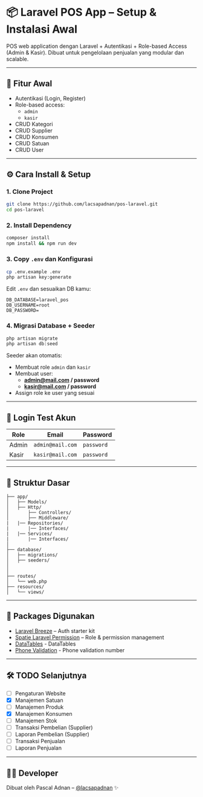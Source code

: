 # 📦 Laravel POS App – Setup & Instalasi Awal

POS web application dengan Laravel + Autentikasi + Role-based Access (Admin & Kasir). Dibuat untuk pengelolaan penjualan yang modular dan scalable.

---

## 🚀 Fitur Awal

-   Autentikasi (Login, Register)
-   Role-based access:
    -   `admin`
    -   `kasir`
-   CRUD Kategori
-   CRUD Supplier
-   CRUD Konsumen
-   CRUD Satuan
-   CRUD User

---

## ⚙️ Cara Install & Setup

### 1. Clone Project

```bash
git clone https://github.com/lacsapadnan/pos-laravel.git
cd pos-laravel
```

### 2. Install Dependency

```bash
composer install
npm install && npm run dev
```

### 3. Copy `.env` dan Konfigurasi

```bash
cp .env.example .env
php artisan key:generate
```

Edit `.env` dan sesuaikan DB kamu:

```
DB_DATABASE=laravel_pos
DB_USERNAME=root
DB_PASSWORD=
```

### 4. Migrasi Database + Seeder

```bash
php artisan migrate
php artisan db:seed
```

Seeder akan otomatis:

-   Membuat role `admin` dan `kasir`
-   Membuat user:
    -   **admin@mail.com / password**
    -   **kasir@mail.com / password**
-   Assign role ke user yang sesuai

---

## 🔐 Login Test Akun

| Role  | Email            | Password   |
| ----- | ---------------- | ---------- |
| Admin | `admin@mail.com` | `password` |
| Kasir | `kasir@mail.com` | `password` |

---

## 📁 Struktur Dasar

```
├── app/
│   ├── Models/
│   ├── Http/
│       ├── Controllers/
│       ├── Middleware/
|   |── Repositories/
|       |── Interfaces/
|   |── Services/
|       |── Interfaces/
│
├── database/
│   ├── migrations/
│   ├── seeders/
│
│
├── routes/
│   └── web.php
├── resources/
│   └── views/
```

---

## 📌 Packages Digunakan

-   [Laravel Breeze](https://laravel.com/docs/starter-kits#laravel-breeze) – Auth starter kit
-   [Spatie Laravel Permission](https://github.com/spatie/laravel-permission) – Role & permission management
-   [DataTables](https://datatables.net/) - DataTables
-   [Phone Validation](https://github.com/Propaganistas/Laravel-Phone) - Phone validation number

---

## 🛠️ TODO Selanjutnya

-   [ ] Pengaturan Website
-   [x] Manajemen Satuan
-   [ ] Manajemen Produk
-   [x] Manajemen Konsumen
-   [ ] Manajemen Stok
-   [ ] Transaksi Pembelian (Supplier)
-   [ ] Laporan Pembelian (Supplier)
-   [ ] Transaksi Penjualan
-   [ ] Laporan Penjualan

---

## 🧑‍💻 Developer

Dibuat oleh Pascal Adnan – [@lacsapadnan](https://github.com/lacsapadnan) ✨
